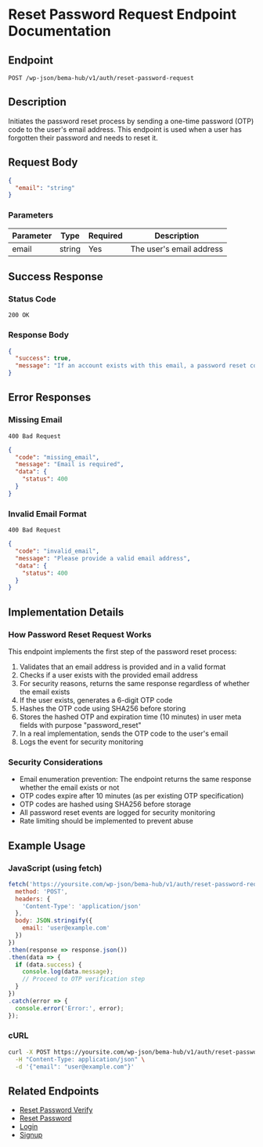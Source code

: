 # Reset Password Request Endpoint Documentation

## Endpoint
```
POST /wp-json/bema-hub/v1/auth/reset-password-request
```

## Description
Initiates the password reset process by sending a one-time password (OTP) code to the user's email address. This endpoint is used when a user has forgotten their password and needs to reset it.

## Request Body
```json
{
  "email": "string"
}
```

### Parameters
| Parameter | Type   | Required | Description               |
|-----------|--------|----------|---------------------------|
| email     | string | Yes      | The user's email address  |

## Success Response

### Status Code
```
200 OK
```

### Response Body
```json
{
  "success": true,
  "message": "If an account exists with this email, a password reset code has been sent."
}
```

## Error Responses

### Missing Email
```
400 Bad Request
```
```json
{
  "code": "missing_email",
  "message": "Email is required",
  "data": {
    "status": 400
  }
}
```

### Invalid Email Format
```
400 Bad Request
```
```json
{
  "code": "invalid_email",
  "message": "Please provide a valid email address",
  "data": {
    "status": 400
  }
}
```

## Implementation Details

### How Password Reset Request Works
This endpoint implements the first step of the password reset process:

1. Validates that an email address is provided and in a valid format
2. Checks if a user exists with the provided email address
3. For security reasons, returns the same response regardless of whether the email exists
4. If the user exists, generates a 6-digit OTP code
5. Hashes the OTP code using SHA256 before storing
6. Stores the hashed OTP and expiration time (10 minutes) in user meta fields with purpose "password_reset"
7. In a real implementation, sends the OTP code to the user's email
8. Logs the event for security monitoring

### Security Considerations
- Email enumeration prevention: The endpoint returns the same response whether the email exists or not
- OTP codes expire after 10 minutes (as per existing OTP specification)
- OTP codes are hashed using SHA256 before storage
- All password reset events are logged for security monitoring
- Rate limiting should be implemented to prevent abuse

## Example Usage

### JavaScript (using fetch)
```javascript
fetch('https://yoursite.com/wp-json/bema-hub/v1/auth/reset-password-request', {
  method: 'POST',
  headers: {
    'Content-Type': 'application/json'
  },
  body: JSON.stringify({
    email: 'user@example.com'
  })
})
.then(response => response.json())
.then(data => {
  if (data.success) {
    console.log(data.message);
    // Proceed to OTP verification step
  }
})
.catch(error => {
  console.error('Error:', error);
});
```

### cURL
```bash
curl -X POST https://yoursite.com/wp-json/bema-hub/v1/auth/reset-password-request \
  -H "Content-Type: application/json" \
  -d '{"email": "user@example.com"}'
```

## Related Endpoints
- [Reset Password Verify](endpoint-auth-reset-password-verify.md)
- [Reset Password](endpoint-auth-reset-password.md)
- [Login](endpoint-auth-login.md)
- [Signup](endpoint-auth-signup.md)